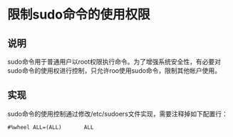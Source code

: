 # 限制sudo命令的使用权限<a name="ZH-CN_TOPIC_0225746610"></a>

## 说明<a name="zh-cn_topic_0152100407_sc1bdabc3003d41a18eb03334f6708974"></a>

sudo命令用于普通用户以root权限执行命令。为了增强系统安全性，有必要对sudo命令的使用权进行控制，只允许roo使用sudo命令，限制其他帐户使用。

## 实现<a name="zh-cn_topic_0152100407_s9cb4ace0385747ee9889affa53bef9dc"></a>

sudo命令的使用控制通过修改/etc/sudoers文件实现，需要注释掉如下配置行：

```
#%wheel ALL=(ALL)       ALL
```

